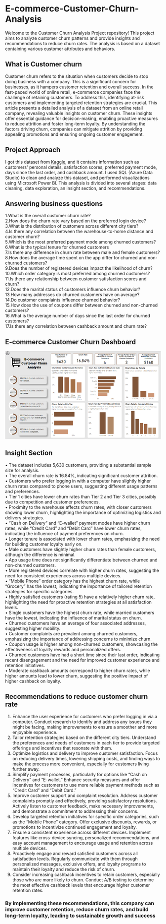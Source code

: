 # E-commerce-Customer-Churn-Analysis
Welcome to the Customer Churn Analysis Project repository! This project aims to analyze customer churn patterns and provide insights and recommendations to reduce churn rates. The analysis is based on a dataset containing various customer attributes and behaviors.
## What is Customer churn
Customer churn refers to the situation when customers decide to stop doing business with a company. This is a significant concern for businesses, as it hampers customer retention and overall success. In the fast-paced world of online retail, e-commerce companies face the challenge of retaining customers. To address this, identifying at-risk customers and implementing targeted retention strategies are crucial. This article presents a detailed analysis of a dataset from an online retail company, revealing valuable insights on customer churn. These insights offer essential guidance for decision-making, enabling proactive measures to reduce attrition and foster long-term loyalty. By understanding the factors driving churn, companies can mitigate attrition by providing appealing promotions and ensuring ongoing customer engagement.

## Project Approach
I got this dataset from [Kaggle](https://www.kaggle.com/datasets/ankitverma2010/ecommerce-customer-churn-analysis-and-prediction?sort=most-comments), and it contains information such as customers' personal details, satisfaction scores, preferred payment mode, days since the last order, and cashback amount. I used SQL (Azure Data Studio) to clean and analyze this dataset, and performed visualizations using Microsoft Power BI. This analysis is divided into several stages: data cleaning, data exploration, an insight section, and recommendations.

## Answering business questions
1.What is the overall customer churn rate? <br>
2.How does the churn rate vary based on the preferred login device?  <br>
3.What is the distribution of customers across different city tiers?  <br>
4.Is there any correlation between the warehouse-to-home distance and customer churn? <br>
5.Which is the most preferred payment mode among churned customers? <br>
6.What is the typical tenure for churned customers <br>
7.Is there any difference in churn rate between male and female customers? <br>
8.How does the average time spent on the app differ for churned and non-churned customers? <br>
9.Does the number of registered devices impact the likelihood of churn? <br>
10.Which order category is most preferred among churned customers? <br>
11.Is there any relationship between customer satisfaction scores and churn? <br>
12.Does the marital status of customers influence churn behavior? <br>
13.How many addresses do churned customers have on average? <br>
14.Do customer complaints influence churned behavior? <br>
15.How does the use of coupons differ between churned and non-churned customers? <br>
16.What is the average number of days since the last order for churned customers? <br>
17.Is there any correlation between cashback amount and churn rate? <br>


## E-commerce Customer Churn Dashboard
![image](https://github.com/sahil-21-raghuwanshi/E-commerce-Customer-Churn-Analysis-/blob/main/E-commerce%20Customer%20Churn%20Dashboard.PNG)

## Insight Section
•	The dataset includes 5,630 customers, providing a substantial sample size for analysis. <br>
•	The overall churn rate is 16.84%, indicating significant customer attrition. <br>
•	Customers who prefer logging in with a computer have slightly higher churn rates compared to phone users, suggesting different usage patterns and preferences. <br>
•	Tier 1 cities have lower churn rates than Tier 2 and Tier 3 cities, possibly due to competition and customer preferences. <br>
•	Proximity to the warehouse affects churn rates, with closer customers showing lower churn, highlighting the importance of optimizing logistics and delivery strategies. <br>
•	“Cash on Delivery” and “E-wallet” payment modes have higher churn rates, while “Credit Card” and “Debit Card” have lower churn rates, indicating the influence of payment preferences on churn. <br>
•	Longer tenure is associated with lower churn rates, emphasizing the need for building customer loyalty early on. <br>
•	Male customers have slightly higher churn rates than female customers, although the difference is minimal.<br>
•	App usage time does not significantly differentiate between churned and non-churned customers. <br>
•	More registered devices correlate with higher churn rates, suggesting the need for consistent experiences across multiple devices. <br>
•	“Mobile Phone” order category has the highest churn rate, while “Grocery” has the lowest, indicating the importance of tailored retention strategies for specific categories. <br>
•	Highly satisfied customers (rating 5) have a relatively higher churn rate, highlighting the need for proactive retention strategies at all satisfaction levels. <br>
•	Single customers have the highest churn rate, while married customers have the lowest, indicating the influence of marital status on churn. <br>
•	Churned customers have an average of four associated addresses, suggesting higher mobility. <br>
•	Customer complaints are prevalent among churned customers, emphasizing the importance of addressing concerns to minimize churn. <br>
•	Coupon usage is higher among non-churned customers, showcasing the effectiveness of loyalty rewards and personalized offers. <br>
•	Churned customers have had a short time since their last order, indicating recent disengagement and the need for improved customer experience and retention initiatives. <br>
•	Moderate cashback amounts correspond to higher churn rates, while higher amounts lead to lower churn, suggesting the positive impact of higher cashback on loyalty. <br>

## Recommendations to reduce customer churn rate
1.	Enhance the user experience for customers who prefer logging in via a computer. Conduct research to identify and address any issues they might be facing, making improvements to ensure a smoother and more enjoyable experience. <br>
2.	Tailor retention strategies based on the different city tiers. Understand the preferences and needs of customers in each tier to provide targeted offerings and incentives that resonate with them. <br>
3.	Optimize logistics and delivery to improve customer satisfaction. Focus on reducing delivery times, lowering shipping costs, and finding ways to make the process more convenient, especially for customers living further away. <br>
4.	Simplify payment processes, particularly for options like “Cash on Delivery” and “E-wallet.” Enhance security measures and offer incentives for customers to use more reliable payment methods such as “Credit Card” and “Debit Card.” <br>
5.	Improve customer support and complaint resolution. Address customer complaints promptly and effectively, providing satisfactory resolutions. Actively listen to customer feedback, make necessary improvements, and demonstrate a commitment to addressing their concerns. <br>
6.	Develop targeted retention initiatives for specific order categories, such as the “Mobile Phone” category. Offer exclusive discounts, rewards, or promotions to incentivize continued engagement and loyalty. <br>
7.	Ensure a consistent experience across different devices. Implement features like cross-device syncing, personalized recommendations, and easy account management to encourage usage and retention across multiple devices. <br>
8.	Proactively engage and reward satisfied customers across all satisfaction levels. Regularly communicate with them through personalized messages, exclusive offers, and loyalty programs to maintain their loyalty and reduce the risk of churn. <br>
9.	Consider increasing cashback incentives to retain customers, especially those who are more likely to churn. Conduct A/B testing to determine the most effective cashback levels that encourage higher customer retention rates. <br>


### By implementing these recommendations, this company can improve customer retention, reduce churn rates, and build long-term loyalty, leading to sustainable growth and success

